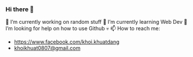### Hi there 👋
🔭 I’m currently working on random stuff
🌱 I’m currently learning Web Dev
🤔 I’m looking for help on how to use Github 💀
📫 How to reach me:
- https://www.facebook.com/khoi.khuatdang
- khoikhuat0807@gmail.com

<!--
**KhuiKhui/KhuiKhui** is a ✨ _special_ ✨ repository because its `README.md` (this file) appears on your GitHub profile.

Here are some ideas to get you started:

- 
- 
- 👯 I’m looking to collaborate on ...
- 
- 💬 Ask me about ...
- 
- 😄 Pronouns: ...
- ⚡ Fun fact: ...
-->
